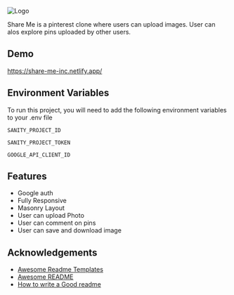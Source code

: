 
![Logo](https://share-me-inc.netlify.app/assets/logo.1e4ef312.png)

Share Me is a pinterest clone where users can upload images. User can alos explore pins uploaded by other users.


## Demo

https://share-me-inc.netlify.app/


## Environment Variables

To run this project, you will need to add the following environment variables to your .env file

`SANITY_PROJECT_ID`

`SANITY_PROJECT_TOKEN`

`GOOGLE_API_CLIENT_ID`


## Features

- Google auth
- Fully Responsive
- Masonry Layout
- User can upload Photo
- User can comment on pins
- User can save and download image


## Acknowledgements

 - [Awesome Readme Templates](https://awesomeopensource.com/project/elangosundar/awesome-README-templates)
 - [Awesome README](https://github.com/matiassingers/awesome-readme)
 - [How to write a Good readme](https://bulldogjob.com/news/449-how-to-write-a-good-readme-for-your-github-project)

